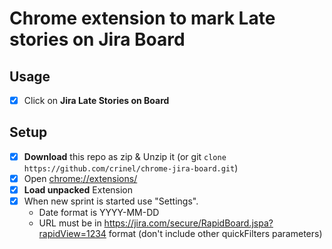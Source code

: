 # Chrome extension to mark **Late** stories on Jira Board

## Usage

- [x] Click on **Jira Late Stories on Board**

## Setup

- [x] **Download** this repo as zip & Unzip it
      (or git `clone https://github.com/crinel/chrome-jira-board.git`)
- [x] Open [chrome://extensions/](chrome://extensions/)
- [x] **Load unpacked** Extension
- [x] When new sprint is started use "Settings".
  - Date format is YYYY-MM-DD
  - URL must be in https://jira.com/secure/RapidBoard.jspa?rapidView=1234 format (don't include other quickFilters parameters)
